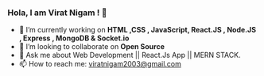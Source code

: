 ### Hola, I am Virat Nigam ! 👋

- 🔭 I’m currently working on **HTML ,CSS , JavaScript, React.JS , Node.JS , Express , MongoDB & Socket.io** 
- 👯 I’m looking to collaborate on **Open Source**
- 💬 Ask me about Web Development || React.Js App || MERN STACK.
- 📫 How to reach me: viratnigam2003@gmail.com
